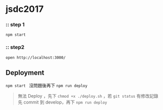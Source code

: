 # jsdc2017

### :: step 1

`npm start`

### :: step2

`open http://localhost:3000/`

## Deployment

`npm start ` 沒問題後再下 `npm run deploy`

> 無法 Deploy ，先下 `chmod +x ./deploy.sh` ，若 `git status` 有修改記錄先 commit 到 develop，再下 `npm run deploy`
